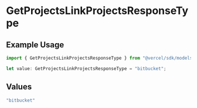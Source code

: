 # GetProjectsLinkProjectsResponseType

## Example Usage

```typescript
import { GetProjectsLinkProjectsResponseType } from "@vercel/sdk/models/operations";

let value: GetProjectsLinkProjectsResponseType = "bitbucket";
```

## Values

```typescript
"bitbucket"
```